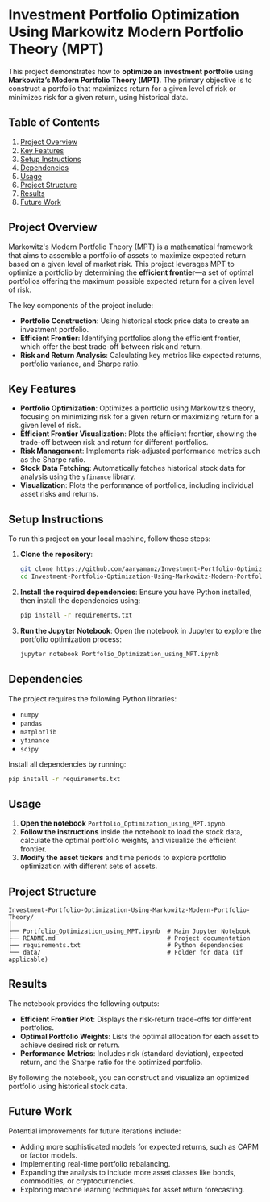 # Investment Portfolio Optimization Using Markowitz Modern Portfolio Theory (MPT)

This project demonstrates how to **optimize an investment portfolio** using **Markowitz’s Modern Portfolio Theory (MPT)**. The primary objective is to construct a portfolio that maximizes return for a given level of risk or minimizes risk for a given return, using historical data.

## Table of Contents
1. [Project Overview](#project-overview)
2. [Key Features](#key-features)
3. [Setup Instructions](#setup-instructions)
4. [Dependencies](#dependencies)
5. [Usage](#usage)
6. [Project Structure](#project-structure)
7. [Results](#results)
8. [Future Work](#future-work)

## Project Overview
Markowitz's Modern Portfolio Theory (MPT) is a mathematical framework that aims to assemble a portfolio of assets to maximize expected return based on a given level of market risk. This project leverages MPT to optimize a portfolio by determining the **efficient frontier**—a set of optimal portfolios offering the maximum possible expected return for a given level of risk.

The key components of the project include:
- **Portfolio Construction**: Using historical stock price data to create an investment portfolio.
- **Efficient Frontier**: Identifying portfolios along the efficient frontier, which offer the best trade-off between risk and return.
- **Risk and Return Analysis**: Calculating key metrics like expected returns, portfolio variance, and Sharpe ratio.

## Key Features
- **Portfolio Optimization**: Optimizes a portfolio using Markowitz’s theory, focusing on minimizing risk for a given return or maximizing return for a given level of risk.
- **Efficient Frontier Visualization**: Plots the efficient frontier, showing the trade-off between risk and return for different portfolios.
- **Risk Management**: Implements risk-adjusted performance metrics such as the Sharpe ratio.
- **Stock Data Fetching**: Automatically fetches historical stock data for analysis using the `yfinance` library.
- **Visualization**: Plots the performance of portfolios, including individual asset risks and returns.

## Setup Instructions
To run this project on your local machine, follow these steps:

1. **Clone the repository**:
   ```bash
   git clone https://github.com/aaryamanz/Investment-Portfolio-Optimization-Using-Markowitz-Modern-Portfolio-Theory.git
   cd Investment-Portfolio-Optimization-Using-Markowitz-Modern-Portfolio-Theory
   ```

2. **Install the required dependencies**:
   Ensure you have Python installed, then install the dependencies using:
   ```bash
   pip install -r requirements.txt
   ```

3. **Run the Jupyter Notebook**:
   Open the notebook in Jupyter to explore the portfolio optimization process:
   ```bash
   jupyter notebook Portfolio_Optimization_using_MPT.ipynb
   ```

## Dependencies
The project requires the following Python libraries:
- `numpy`
- `pandas`
- `matplotlib`
- `yfinance`
- `scipy`

Install all dependencies by running:
```bash
pip install -r requirements.txt
```

## Usage
1. **Open the notebook** `Portfolio_Optimization_using_MPT.ipynb`.
2. **Follow the instructions** inside the notebook to load the stock data, calculate the optimal portfolio weights, and visualize the efficient frontier.
3. **Modify the asset tickers** and time periods to explore portfolio optimization with different sets of assets.

## Project Structure
```
Investment-Portfolio-Optimization-Using-Markowitz-Modern-Portfolio-Theory/
│
├── Portfolio_Optimization_using_MPT.ipynb  # Main Jupyter Notebook
├── README.md                               # Project documentation
├── requirements.txt                        # Python dependencies
└── data/                                   # Folder for data (if applicable)
```

## Results
The notebook provides the following outputs:
- **Efficient Frontier Plot**: Displays the risk-return trade-offs for different portfolios.
- **Optimal Portfolio Weights**: Lists the optimal allocation for each asset to achieve desired risk or return.
- **Performance Metrics**: Includes risk (standard deviation), expected return, and the Sharpe ratio for the optimized portfolio.

By following the notebook, you can construct and visualize an optimized portfolio using historical stock data.

## Future Work
Potential improvements for future iterations include:
- Adding more sophisticated models for expected returns, such as CAPM or factor models.
- Implementing real-time portfolio rebalancing.
- Expanding the analysis to include more asset classes like bonds, commodities, or cryptocurrencies.
- Exploring machine learning techniques for asset return forecasting.
